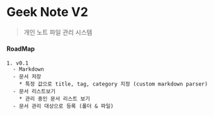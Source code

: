 # Geek Note V2
> 개인 노트 파일 관리 시스템
  
#### RoadMap
```
1. v0.1
  - Markdown
  - 문서 저장
    * 특정 값으로 title, tag, category 지정 (custom markdown parser)
  - 문서 리스트보기
    * 관리 중인 문서 리스트 보기
  - 문서 관리 대상으로 등록 (폴더 & 파일)
```
